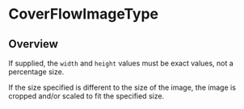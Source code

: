 # CoverFlowImageType

<TypeHeader/>

## Overview

If supplied, the `width` and `height` values must be exact values, not a percentage size.

If the size specified is different to the size of the image, the image is cropped and/or scaled 
to fit the specified size.

<ApiDocs/>

